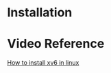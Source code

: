 # Installation

# Video Reference

<a href="https://youtu.be/BMECOCNWc4U">How to install xv6 in linux</a>
